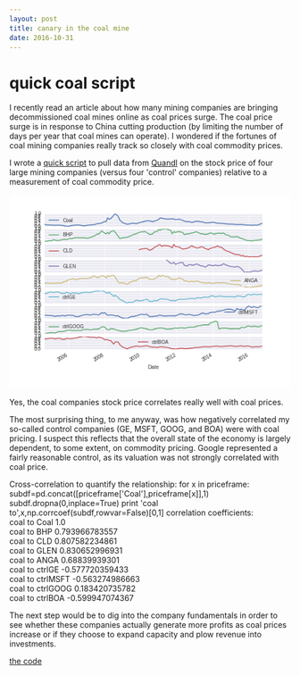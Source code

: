 ```yaml
---
layout: post
title: canary in the coal mine
date: 2016-10-31
---
```

# quick coal script

I recently read an article about how many mining companies are bringing decommissioned coal mines online as coal prices surge.  The coal price surge is in response to China cutting production (by limiting the number of days per year that coal mines can operate).  I wondered if the fortunes of coal mining companies really track so closely with coal commodity prices.  

I wrote a [quick script](https://github.com/ajtrexler/coal/blob/master/coal.py) to pull data from [Quandl](www.quandl.com) on the stock price of four large mining companies (versus four 'control' companies) relative to a measurement of coal commodity price.

![figure1](https://raw.githubusercontent.com/ajtrexler/coal/master/figure1.png)

Yes, the coal companies stock price correlates really well with coal prices.

The most surprising thing, to me anyway, was how negatively correlated my so-called control companies (GE, MSFT, GOOG, and BOA) were with coal pricing.  I suspect this reflects that the overall state of the economy is largely dependent, to some extent, on commodity pricing.  Google represented a fairly reasonable control, as its valuation was not strongly correlated with coal price.  

Cross-correlation to quantify the relationship:
    for x in priceframe:
      subdf=pd.concat([priceframe['Coal'],priceframe[x]],1)
      subdf.dropna(0,inplace=True)
      print 'coal to',x,np.corrcoef(subdf,rowvar=False)[0,1]
correlation coefficients:  
coal to Coal 1.0  
coal to BHP 0.793966783557  
coal to CLD 0.807582234861  
coal to GLEN 0.830652996931  
coal to ANGA 0.68839939301  
coal to ctrlGE -0.577720359433  
coal to ctrlMSFT -0.563274986663  
coal to ctrlGOOG 0.183420735782  
coal to ctrlBOA -0.599947074367

The next step would be to dig into the company fundamentals in order to see whether these companies actually generate more profits as coal prices increase or if they choose to expand capacity and plow revenue into investments.

[the code](https://github.com/ajtrexler/coal/blob/master/coal.py)
